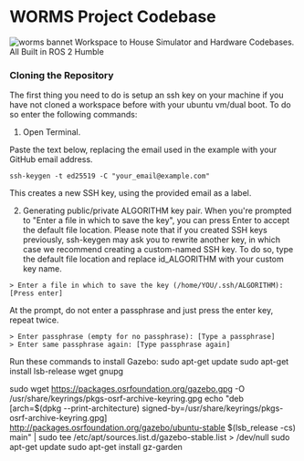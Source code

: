 # WORMS Project Codebase
![worms bannet](https://github.com/WORMS-OLIGO/worms_ws/assets/67200075/6f45db3f-da1c-4a3d-9e11-7c6b638430c2)
Workspace to House Simulator and Hardware Codebases. All Built in ROS 2 Humble

### Cloning the Repository

The first thing you need to do is setup an ssh key on your machine if you have not cloned a workspace before with your ubuntu vm/dual boot. To do so enter the following commands:

1) Open Terminal.

Paste the text below, replacing the email used in the example with your GitHub email address.
```
ssh-keygen -t ed25519 -C "your_email@example.com"
```

This creates a new SSH key, using the provided email as a label.

2) Generating public/private ALGORITHM key pair.
When you're prompted to "Enter a file in which to save the key", you can press Enter to accept the default file location. Please note that if you created SSH keys previously, ssh-keygen may ask you to rewrite another key, in which case we recommend creating a custom-named SSH key. To do so, type the default file location and replace id_ALGORITHM with your custom key name.

```
> Enter a file in which to save the key (/home/YOU/.ssh/ALGORITHM):[Press enter]
```
At the prompt, do not enter a passphrase and just press the enter key, repeat twice.

```
> Enter passphrase (empty for no passphrase): [Type a passphrase]
> Enter same passphrase again: [Type passphrase again]
```









Run these commands to install Gazebo:
sudo apt-get update
sudo apt-get install lsb-release wget gnupg

sudo wget https://packages.osrfoundation.org/gazebo.gpg -O /usr/share/keyrings/pkgs-osrf-archive-keyring.gpg
echo "deb [arch=$(dpkg --print-architecture) signed-by=/usr/share/keyrings/pkgs-osrf-archive-keyring.gpg] http://packages.osrfoundation.org/gazebo/ubuntu-stable $(lsb_release -cs) main" | sudo tee /etc/apt/sources.list.d/gazebo-stable.list > /dev/null
sudo apt-get update
sudo apt-get install gz-garden
